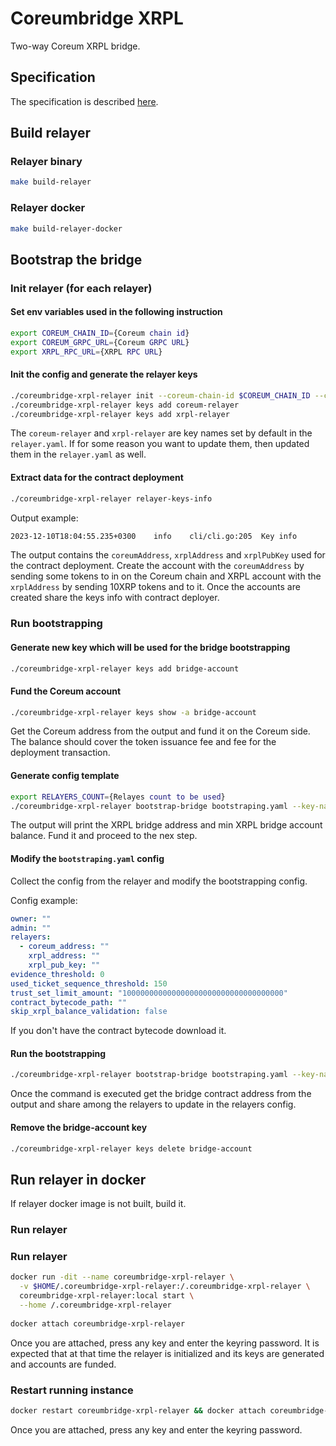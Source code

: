 # Coreumbridge XRPL

Two-way Coreum XRPL bridge.

## Specification

The specification is described [here](spec/spec.md).

## Build relayer

### Relayer binary

```bash 
make build-relayer
```

### Relayer docker

```bash 
make build-relayer-docker
```

## Bootstrap the bridge

### Init relayer (for each relayer)

#### Set env variables used in the following instruction

```bash
export COREUM_CHAIN_ID={Coreum chain id}
export COREUM_GRPC_URL={Coreum GRPC URL}
export XRPL_RPC_URL={XRPL RPC URL}
```

#### Init the config and generate the relayer keys

```bash
./coreumbridge-xrpl-relayer init --coreum-chain-id $COREUM_CHAIN_ID --coreum-grpc-url $COREUM_GRPC_URL  --xrpl-rpc-url $XRPL_RPC_URL
./coreumbridge-xrpl-relayer keys add coreum-relayer 
./coreumbridge-xrpl-relayer keys add xrpl-relayer 
```

The `coreum-relayer` and `xrpl-relayer` are key names set by default in the `relayer.yaml`. If for some reason you want
to update them, then updated them in the `relayer.yaml` as well.

#### Extract data for the contract deployment

```bash
./coreumbridge-xrpl-relayer relayer-keys-info 
```

Output example:

```bash
2023-12-10T18:04:55.235+0300    info    cli/cli.go:205  Key info        {"coreumAddress": "core1dukhz42p4qxkrtxg8ap7nj6wn3f2lqjqwf8gny", "xrplAddress": "r3YU6MLbmnxnLwCrRQYBAbaXmBR1RgK5mu", "xrplPubKey": "02ED720F8BF89D333CF7C4EAC763DA6EB7051895924DEB33AD34E87A624FE6B8F0"}
```

The output contains the `coreumAddress`, `xrplAddress` and `xrplPubKey` used for the contract deployment.
Create the account with the `coreumAddress` by sending some tokens to in on the Coreum chain and XRPL account with the
`xrplAddress` by sending 10XRP tokens and to it. Once the accounts are created share the keys info with contract
deployer.

### Run bootstrapping

#### Generate new key which will be used for the bridge bootstrapping

```bash
./coreumbridge-xrpl-relayer keys add bridge-account 
```

#### Fund the Coreum account

```bash
./coreumbridge-xrpl-relayer keys show -a bridge-account 
```

Get the Coreum address from the output and fund it on the Coreum side.
The balance should cover the token issuance fee and fee for the deployment transaction.

#### Generate config template

```bash
export RELAYERS_COUNT={Relayes count to be used}
./coreumbridge-xrpl-relayer bootstrap-bridge bootstraping.yaml --key-name bridge-account --init-only --relayers-count $RELAYERS_COUNT 
```

The output will print the XRPL bridge address and min XRPL bridge account balance. Fund it and proceed to the nex step.

#### Modify the `bootstraping.yaml` config

Collect the config from the relayer and modify the bootstrapping config.

Config example:

```yaml
owner: ""
admin: ""
relayers:
  - coreum_address: ""
    xrpl_address: ""
    xrpl_pub_key: ""
evidence_threshold: 0
used_ticket_sequence_threshold: 150
trust_set_limit_amount: "100000000000000000000000000000000000"
contract_bytecode_path: ""
skip_xrpl_balance_validation: false
```

If you don't have the contract bytecode download it.

#### Run the bootstrapping

```bash
./coreumbridge-xrpl-relayer bootstrap-bridge bootstraping.yaml --key-name bridge-account
```

Once the command is executed get the bridge contract address from the output and share among the relayers to update in
the relayers config.

#### Remove the bridge-account key

```bash
./coreumbridge-xrpl-relayer keys delete bridge-account 
```

## Run relayer in docker

If relayer docker image is not built, build it.

### Run relayer

### Run relayer

```bash
docker run -dit --name coreumbridge-xrpl-relayer \
  -v $HOME/.coreumbridge-xrpl-relayer:/.coreumbridge-xrpl-relayer \
  coreumbridge-xrpl-relayer:local start \
  --home /.coreumbridge-xrpl-relayer
  
docker attach coreumbridge-xrpl-relayer  
```

Once you are attached, press any key and enter the keyring password.
It is expected that at that time the relayer is initialized and its keys are generated and accounts are funded.

### Restart running instance

```bash
docker restart coreumbridge-xrpl-relayer && docker attach coreumbridge-xrpl-relayer
```

Once you are attached, press any key and enter the keyring password.
